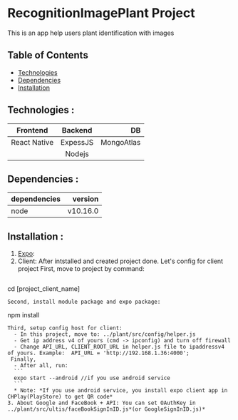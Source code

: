 # RecognitionImagePlant Project
This is an app help users plant identification with images
## Table of Contents
* [Technologies](#technologies)
* [Dependencies](#dependencies)
* [Installation](#installation)
## Technologies <a name="technologies"></a> : 
|  Frontend  | Backend  |    DB    |
|------------|:--------:|---------:|
|React Native| ExpessJS |MongoAtlas|
             |  Nodejs  |
## Dependencies <a name="dependencies"></a> :
|  dependencies  | version  |
|------------|--------:|
|node|v10.16.0|
## Installation <a name="installation"></a> :
1. [Expo](https://docs.expo.io/get-started/installation/?redirected):
2. Client:
   After intstalled and created project done. Let's config for client project
   First, move to project by command:
   ```
  cd [project_client_name]
  ```
  Second, install module package and expo package:
  ```
  npm install
  ```
  Third, setup config host for client:
    - In this project, move to: ../plant/src/config/helper.js
    - Get ip address v4 of yours (cmd -> ipconfig) and turn off firewall
    - Change API_URL, CLIENT_ROOT_URL in helper.js file to ipaddressv4 of yours. Example:  API_URL = 'http://192.168.1.36:4000';
   Finally,
    - After all, run:
    ```
    expo start --android //if you use android service
    ```
    * Note: *If you use android service, you install expo client app in CHPlay(PlayStore) to get QR code* 
  3. About Google and FaceBook + API: You can set OAuthKey in ../plant/src/ultis/faceBookSignInID.js*(or GoogleSignInID.js)*




  
